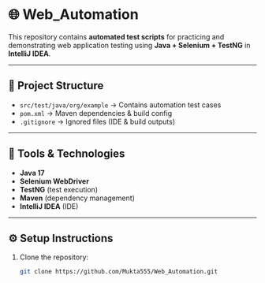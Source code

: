 
# 🌐 Web_Automation

This repository contains **automated test scripts** for practicing and demonstrating web application testing using **Java + Selenium + TestNG** in **IntelliJ IDEA**.

---

## 📂 Project Structure
- `src/test/java/org/example` → Contains automation test cases  
- `pom.xml` → Maven dependencies & build config  
- `.gitignore` → Ignored files (IDE & build outputs)  

---

## 🚀 Tools & Technologies
- **Java 17**  
- **Selenium WebDriver**  
- **TestNG** (test execution)  
- **Maven** (dependency management)  
- **IntelliJ IDEA** (IDE)  

---

## ⚙️ Setup Instructions
1. Clone the repository:
   ```bash
   git clone https://github.com/Mukta555/Web_Automation.git
